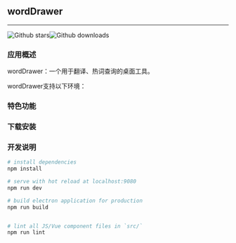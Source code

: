 ## wordDrawer

---

![Github stars](https://img.shields.io/github/stars/bai-23/italk-uniapp.svg)![Github downloads](https://img.shields.io/github/downloads/molunerfinn/PicGo/total.svg)

### 应用概述

wordDrawer：一个用于翻译、热词查询的桌面工具。

wordDrawer支持以下环境：

### 特色功能



### 下载安装



### 开发说明

``` bash
# install dependencies
npm install

# serve with hot reload at localhost:9080
npm run dev

# build electron application for production
npm run build


# lint all JS/Vue component files in `src/`
npm run lint

```

